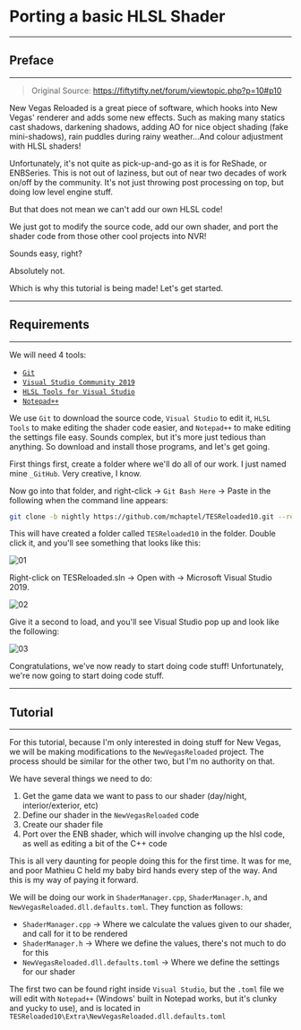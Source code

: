 # Porting a basic HLSL Shader

---

## Preface

---

> Original Source: <https://fiftytifty.net/forum/viewtopic.php?p=10#p10>

New Vegas Reloaded is a great piece of software, which hooks into New Vegas' renderer and adds some new effects. Such as making many statics cast shadows, darkening shadows, adding AO for nice object shading (fake mini-shadows), rain puddles during rainy weather...And colour adjustment with HLSL shaders!

Unfortunately, it's not quite as pick-up-and-go as it is for ReShade, or ENBSeries. This is not out of laziness, but out of near two decades of work on/off by the community. It's not just throwing post processing on top, but doing low level engine stuff.

But that does not mean we can't add our own HLSL code!

We just got to modify the source code, add our own shader, and port the shader code from those other cool projects into NVR!

Sounds easy, right?

Absolutely not.

Which is why this tutorial is being made! Let's get started.

---

## Requirements

---

We will need 4 tools:

- [`Git`](https://git-scm.com/download/win)
- [`Visual Studio Community 2019`](https://visualstudio.microsoft.com/vs/community/)
- [`HLSL Tools for Visual Studio`](https://marketplace.visualstudio.com/items?itemName=TimGJones.HLSLToolsforVisualStudio)
- [`Notepad++`](https://notepad-plus-plus.org/downloads/)

We use `Git` to download the source code, `Visual Studio` to edit it, `HLSL Tools` to make editing the shader code easier, and `Notepad++` to make editing the settings file easy. Sounds complex, but it's more just tedious than anything. So download and install those programs, and let's get going.

First things first, create a folder where we'll do all of our work. I just named mine `_GitHub`. Very creative, I know.

Now go into that folder, and right-click -> `Git Bash Here` -> Paste in the following when the command line appears:

```bash
git clone -b nightly https://github.com/mchaptel/TESReloaded10.git --recurse-submodules --remote-submodules
```

This will have created a folder called `TESReloaded10` in the folder. Double click it, and you'll see something that looks like this:

![01](/img/01.png "01")

Right-click on TESReloaded.sln -> Open with -> Microsoft Visual Studio 2019.

![02](/img/02.png "02")

Give it a second to load, and you'll see Visual Studio pop up and look like the following:

![03](/img/03.png "03")

Congratulations, we've now ready to start doing code stuff! Unfortunately, we're now going to start doing code stuff.

---

## Tutorial

---

For this tutorial, because I'm only interested in doing stuff for New Vegas, we will be making modifications to the `NewVegasReloaded` project. The process should be similar for the other two, but I'm no authority on that.

We have several things we need to do:

1. Get the game data we want to pass to our shader (day/night, interior/exterior, etc)
1. Define our shader in the `NewVegasReloaded` code
1. Create our shader file
1. Port over the ENB shader, which will involve changing up the hlsl code, as well as editing a bit of the C++ code

This is all very daunting for people doing this for the first time. It was for me, and poor Mathieu C held my baby bird hands every step of the way. And this is my way of paying it forward.

We will be doing our work in `ShaderManager.cpp`, `ShaderManager.h`, and `NewVegasReloaded.dll.defaults.toml`. They function as follows:

- `ShaderManager.cpp` -> Where we calculate the values given to our shader, and call for it to be rendered
- `ShaderManager.h` -> Where we define the values, there's not much to do for this
- `NewVegasReloaded.dll.defaults.toml` -> Where we define the settings for our shader

The first two can be found right inside `Visual Studio`, but the `.toml` file we will edit with `Notepad++` (Windows' built in Notepad works, but it's clunky and yucky to use), and is located in `TESReloaded10\Extra\NewVegasReloaded.dll.defaults.toml`
